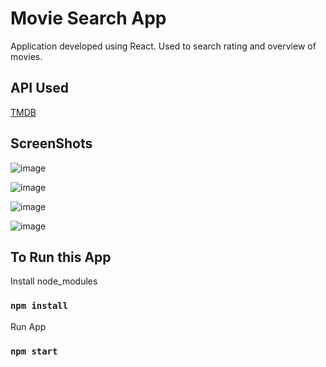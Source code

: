 # Movie Search App

Application developed using React. Used to search rating and overview of movies.

## API Used

[TMDB](https://www.themoviedb.org/)

## ScreenShots

![image](https://user-images.githubusercontent.com/45028951/112044892-3a8f4d00-8b70-11eb-88fc-a129292e34da.png)

![image](https://user-images.githubusercontent.com/45028951/112045398-d15c0980-8b70-11eb-935e-5d8f60751814.png)

![image](https://user-images.githubusercontent.com/45028951/112045511-f0f33200-8b70-11eb-9f11-d2dc2a76e7b3.png)

![image](https://user-images.githubusercontent.com/45028951/112045735-30ba1980-8b71-11eb-8aa0-3031fa74490e.png)

## To Run this App

Install node_modules

### `npm install`

Run App

### `npm start`
